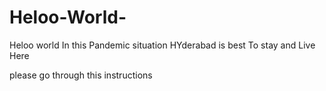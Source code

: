 # Heloo-World-

Heloo world In this Pandemic situation HYderabad is best
To stay and Live Here

please go through this instructions
